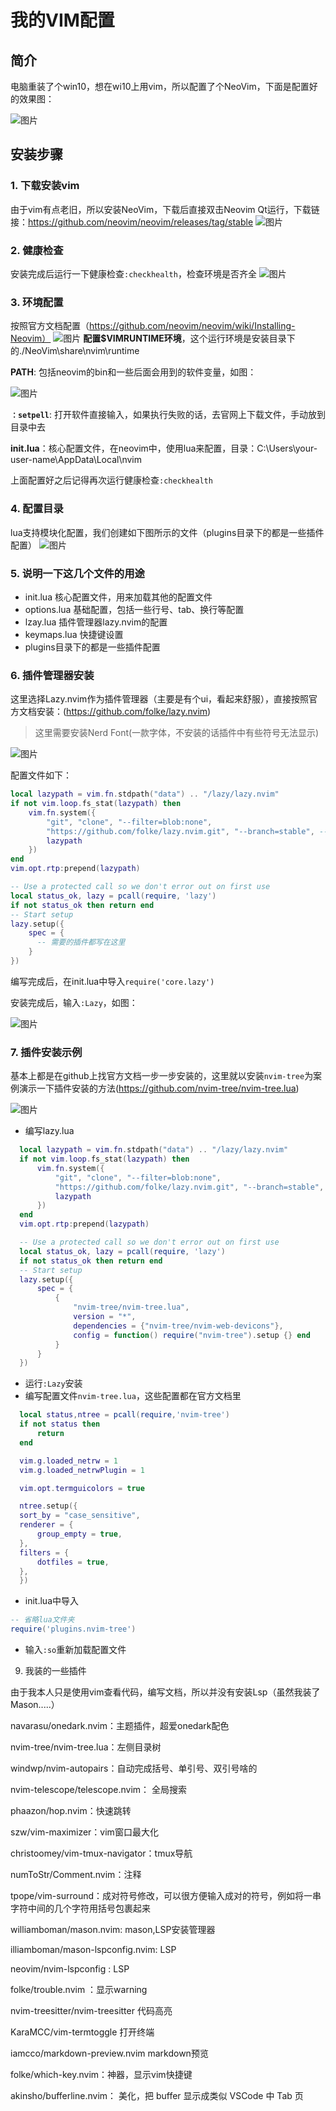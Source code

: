 # 我的VIM配置
## 简介
电脑重装了个win10，想在wi10上用vim，所以配置了个NeoVim，下面是配置好的效果图：

![图片](https://user-images.githubusercontent.com/47561884/233071377-388c587e-91a8-4b6e-848f-62d91aead83f.png)

## 安装步骤
### 1. 下载安装vim
由于vim有点老旧，所以安装NeoVim，下载后直接双击Neovim Qt运行，下载链接：https://github.com/neovim/neovim/releases/tag/stable
![图片](https://user-images.githubusercontent.com/47561884/233074519-378da667-ffa9-4a53-8672-cde4ee2c6ccf.png)

### 2. 健康检查
安装完成后运行一下健康检查`:checkhealth`，检查环境是否齐全
![图片](https://user-images.githubusercontent.com/47561884/233074581-1d604f46-bcd6-4216-a68e-5bf96913911f.png)


### 3. 环境配置

按照官方文档配置（https://github.com/neovim/neovim/wiki/Installing-Neovim）
![图片](https://user-images.githubusercontent.com/47561884/233076430-7f33be83-c2a5-4af9-8cb1-21313b91a4a7.png)
**配置$VIMRUNTIME环境**，这个运行环境是安装目录下的./NeoVim\share\nvim\runtime

**PATH**: 包括neovim的bin和一些后面会用到的软件变量，如图：

![图片](https://user-images.githubusercontent.com/47561884/233077478-9514611d-a5db-4cf5-9a6a-ced8546d53b2.png)

**`：setpell`**: 打开软件直接输入，如果执行失败的话，去官网上下载文件，手动放到目录中去

**init.lua**：核心配置文件，在neovim中，使用lua来配置，目录：C:\Users\your-user-name\AppData\Local\nvim

上面配置好之后记得再次运行健康检查`:checkhealth`

### 4. 配置目录
lua支持模块化配置，我们创建如下图所示的文件（plugins目录下的都是一些插件配置）
 ![图片](https://user-images.githubusercontent.com/47561884/233079153-cc315088-6252-4490-a490-4576e2198b82.png)

### 5. 说明一下这几个文件的用途
+ init.lua 核心配置文件，用来加载其他的配置文件
+ options.lua 基础配置，包括一些行号、tab、换行等配置
+ lzay.lua  插件管理器lazy.nvim的配置
+ keymaps.lua 快捷键设置
+ plugins目录下的都是一些插件配置

### 6. 插件管理器安装

这里选择Lazy.nvim作为插件管理器（主要是有个ui，看起来舒服），直接按照官方文档安装：(https://github.com/folke/lazy.nvim)

> 这里需要安装Nerd Font(一款字体，不安装的话插件中有些符号无法显示)

![图片](https://user-images.githubusercontent.com/47561884/233081543-9222a94c-9013-4d38-a11f-48a59241dfd4.png)

配置文件如下：
````lua
local lazypath = vim.fn.stdpath("data") .. "/lazy/lazy.nvim"
if not vim.loop.fs_stat(lazypath) then
    vim.fn.system({
        "git", "clone", "--filter=blob:none",
        "https://github.com/folke/lazy.nvim.git", "--branch=stable", -- latest stable release
        lazypath
    })
end
vim.opt.rtp:prepend(lazypath)

-- Use a protected call so we don't error out on first use
local status_ok, lazy = pcall(require, 'lazy')
if not status_ok then return end
-- Start setup
lazy.setup({
    spec = {
      -- 需要的插件都写在这里
    }
})

````

编写完成后，在init.lua中导入`require('core.lazy')`


安装完成后，输入`:Lazy`，如图：

![图片](https://user-images.githubusercontent.com/47561884/233081016-7cfcc689-2d7a-4e02-9246-88a6291dbced.png)

### 7. 插件安装示例
  基本上都是在github上找官方文档一步一步安装的，这里就以安装`nvim-tree`为案例演示一下插件安装的方法(https://github.com/nvim-tree/nvim-tree.lua)
  
  ![图片](https://user-images.githubusercontent.com/47561884/233086847-a6e11e33-4f91-4460-b635-2cf75d2659b1.png)

  - 编写lazy.lua
  ````lua
    local lazypath = vim.fn.stdpath("data") .. "/lazy/lazy.nvim"
    if not vim.loop.fs_stat(lazypath) then
        vim.fn.system({
            "git", "clone", "--filter=blob:none",
            "https://github.com/folke/lazy.nvim.git", "--branch=stable", -- latest stable release
            lazypath
        })
    end
    vim.opt.rtp:prepend(lazypath)

    -- Use a protected call so we don't error out on first use
    local status_ok, lazy = pcall(require, 'lazy')
    if not status_ok then return end
    -- Start setup
    lazy.setup({
        spec = {
            {
                "nvim-tree/nvim-tree.lua",
                version = "*",
                dependencies = {"nvim-tree/nvim-web-devicons"},
                config = function() require("nvim-tree").setup {} end
            }
        }
    })
````
  - 运行`:Lazy`安装
  - 编写配置文件`nvim-tree.lua`，这些配置都在官方文档里
  ````lua
    local status,ntree = pcall(require,'nvim-tree')
    if not status then 
        return
    end

    vim.g.loaded_netrw = 1
    vim.g.loaded_netrwPlugin = 1

    vim.opt.termguicolors = true

    ntree.setup({
    sort_by = "case_sensitive",
    renderer = {
        group_empty = true,
    },
    filters = {
        dotfiles = true,
    },
    })

  ````
  - init.lua中导入
  ````lua
  -- 省略lua文件夹
  require('plugins.nvim-tree')
  ````
  - 输入`:so`重新加载配置文件
  
  
  
9. 我装的一些插件

由于我本人只是使用vim查看代码，编写文档，所以并没有安装Lsp（虽然我装了Mason.....）

navarasu/onedark.nvim：主题插件，超爱onedark配色

nvim-tree/nvim-tree.lua：左侧目录树

windwp/nvim-autopairs：自动完成括号、单引号、双引号啥的

nvim-telescope/telescope.nvim： 全局搜索

phaazon/hop.nvim：快速跳转

szw/vim-maximizer：vim窗口最大化

christoomey/vim-tmux-navigator：tmux导航

numToStr/Comment.nvim：注释

tpope/vim-surround：成对符号修改，可以很方便输入成对的符号，例如将一串字符中间的几个字符用括号包裹起来


williamboman/mason.nvim: mason,LSP安装管理器

illiamboman/mason-lspconfig.nvim: LSP

neovim/nvim-lspconfig : LSP


folke/trouble.nvim ：显示warning

nvim-treesitter/nvim-treesitter 代码高亮

KaraMCC/vim-termtoggle 打开终端

iamcco/markdown-preview.nvim  markdown预览

folke/which-key.nvim：神器，显示vim快捷键

akinsho/bufferline.nvim： 美化，把 buffer 显示成类似 VSCode 中 Tab 页

